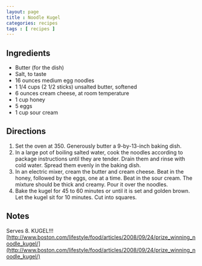 ```yaml
---
layout: page
title : Noodle Kugel
categories: recipes
tags : [ recipes ]
---
```


## Ingredients

* Butter (for the dish)
* Salt, to taste
* 16 ounces medium egg noodles
* 1 1/4 cups (2 1/2 sticks) unsalted butter, softened
* 6 ounces cream cheese, at room temperature
* 1 cup honey
* 5 eggs
* 1 cup sour cream

## Directions

1. Set the oven at 350. Generously butter a 9-by-13-inch baking dish.
1. In a large pot of boiling salted water, cook the noodles according to package instructions until they are tender. Drain them and rinse with cold water. Spread them evenly in the baking dish.
1. In an electric mixer, cream the butter and cream cheese. Beat in the honey, followed by the eggs, one at a time. Beat in the sour cream. The mixture should be thick and creamy. Pour it over the noodles.
1. Bake the kugel for 45 to 60 minutes or until it is set and golden brown. Let the kugel sit for 10 minutes. Cut into squares.

## Notes
Serves 8. KUGEL!!!
[http://www.boston.com/lifestyle/food/articles/2008/09/24/prize_winning_noodle_kugel/](http://www.boston.com/lifestyle/food/articles/2008/09/24/prize_winning_noodle_kugel/)


